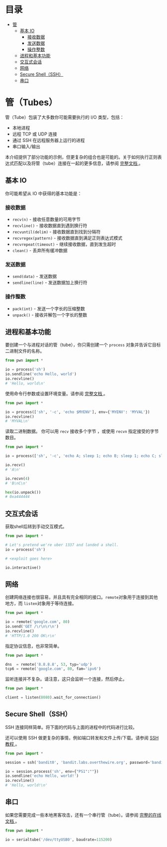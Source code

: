 目录
=================

  * [管](#管Tubes)
    * [基本 IO](#基本-io)
      * [接收数据](#接收数据)
      * [发送数据](#发送数据)
      * [操作整数](#操作整数)
    * [进程和基本功能](#进程和基本功能)
    * [交互式会话](#交互式会话)
    * [网络](#网络)
    * [Secure Shell（SSH）](#secure-shellssh)
    * [串口 ](#串口 )

# 管（Tubes）

管（Tube）包装了大多数你可能需要执行的 I/O 类型，包括： 

-   本地进程 
-   远程 TCP 或 UDP 连接 
-   通过 SSH 在远程服务器上运行的进程 
-   串口输入/输出 

本介绍提供了部分功能的示例，但更复杂的组合也是可能的。关于如何执行正则表达式匹配以及将管（tube）连接在一起的更多信息，请参阅 [完整文档 ](https://pwntools.readthedocs.org/en/latest/tubes.html)。

## 基本 IO

你可能希望从 IO 中获得的基本功能是： 

### 接收数据

- `recv(n)` - 接收任意数量的可用字节
- `recvline()` - 接收数据直到遇到换行符
- `recvuntil(delim)` - 接收数据直到找到分隔符
- `recvregex(pattern)` - 接收数据直到满足正则表达式模式
- `recvrepeat(timeout)` - 继续接收数据，直到发生超时
- `clean()` - 丢弃所有缓冲数据

### 发送数据

- `send(data)` - 发送数据
- `sendline(line)` - 发送数据加上换行符

### 操作整数

- `pack(int)` - 发送一个字长的压缩整数 
- `unpack()` - 接收并解包一个字长的整数 

## 进程和基本功能

要创建一个与进程对话的管（tube），你只需创建一个 `process` 对象并告诉它目标二进制文件的名称。 

```py
from pwn import *

io = process('sh')
io.sendline('echo Hello, world')
io.recvline()
# 'Hello, world\n'
```

使用命令行参数或设置环境变量。请参阅 [完整文档 ](https://pwntools.readthedocs.org/en/latest/tubes/processes.html)。

```py
from pwn import *

io = process(['sh', '-c', 'echo $MYENV'], env={'MYENV': 'MYVAL'})
io.recvline()
# 'MYVAL\n'
```

读取二进制数据。 你可以用 `recv` 接收多个字节 ，或使用 `recvn` 指定接受的字节数目。

```py
from pwn import *

io = process(['sh', '-c', 'echo A; sleep 1; echo B; sleep 1; echo C; sleep 1; echo DDD'])

io.recv()
# 'A\n'

io.recvn(4)
# 'B\nC\n'

hex(io.unpack())
# 0xa444444
```

## 交互式会话

获取shell后转到手动交互模式。

```py
from pwn import *

# Let's pretend we're uber 1337 and landed a shell.
io = process('sh')

# <exploit goes here>

io.interactive()
```


## 网络

创建网络连接也很容易，并且具有完全相同的接口。`remote`对象用于连接到其他地方，而 `listen`对象用于等待连接。

```py
from pwn import *

io = remote('google.com', 80)
io.send('GET /\r\n\r\n')
io.recvline()
# 'HTTP/1.0 200 OK\r\n'
```

指定协议信息，也非常简单。 

```py
from pwn import *

dns  = remote('8.8.8.8', 53, typ='udp')
tcp6 = remote('google.com', 80, fam='ipv6')
```

监听连接并不复杂。请注意，这只会监听一个连接，然后停止。 

```py
from pwn import *

client = listen(8080).wait_for_connection()
```

## Secure Shell（SSH）

SSH 连接同样简单。将下面的代码与上面的进程中的代码进行比较。 

还可以使用 SSH 做更复杂的事情，例如端口转发和文件上传/下载。请参阅 [SSH 教程 ](https://github.com/Gallopsled/pwntools-tutorial/blob/master/ssh.md)。 

```py
from pwn import *

session = ssh('bandit0', 'bandit.labs.overthewire.org', password='bandit0')

io = session.process('sh', env={"PS1":""})
io.sendline('echo Hello, world!')
io.recvline()
# 'Hello, world!\n'
```

## 串口

如果您需要完成一些本地黑客攻击，还有一个串行管（tube）。请参阅 [完整的在线文档 ](https://pwntools.readthedocs.org/en/latest/tubes/serial.html)。 

```py
from pwn import *

io = serialtube('/dev/ttyUSB0', baudrate=115200)
```

[docs]: https://pwntools.readthedocs.org/en/latest/tubes.html
[process]: https://pwntools.readthedocs.org/en/latest/tubes/processes.html
[ssh]: ssh.md
[remote]: https://pwntools.readthedocs.org/en/latest/tubes/sock.html
[serial]: https://pwntools.readthedocs.org/en/latest/tubes/serial.html



